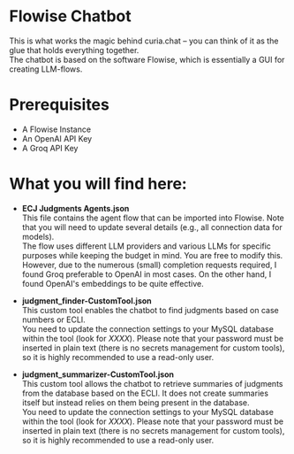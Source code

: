 # Flowise Chatbot
This is what works the magic behind curia.chat – you can think of it as the glue that holds everything together.  
The chatbot is based on the software Flowise, which is essentially a GUI for creating LLM-flows.

# Prerequisites
* A Flowise Instance  
* An OpenAI API Key  
* A Groq API Key  

# What you will find here:
- **ECJ Judgments Agents.json**  
  This file contains the agent flow that can be imported into Flowise. Note that you will need to update several details (e.g., all connection data for models).  
  The flow uses different LLM providers and various LLMs for specific purposes while keeping the budget in mind. You are free to modify this. However, due to the numerous (small) completion requests required, I found Groq preferable to OpenAI in most cases. On the other hand, I found OpenAI's embeddings to be quite effective.

- **judgment_finder-CustomTool.json**  
  This custom tool enables the chatbot to find judgments based on case numbers or ECLI.  
  You need to update the connection settings to your MySQL database within the tool (look for *XXXX*). Please note that your password must be inserted in plain text (there is no secrets management for custom tools), so it is highly recommended to use a read-only user.

- **judgment_summarizer-CustomTool.json**  
  This custom tool allows the chatbot to retrieve summaries of judgments from the database based on the ECLI. It does not create summaries itself but instead relies on them being present in the database.  
  You need to update the connection settings to your MySQL database within the tool (look for *XXXX*). Please note that your password must be inserted in plain text (there is no secrets management for custom tools), so it is highly recommended to use a read-only user.
